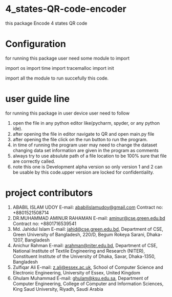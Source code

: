 # 4_states-QR-code-encoder
this package Encode 4 states QR code
# Configuration

for running this package user need some module to import

import os
import time
import tracemalloc
import init

import all the module to run succefully this code.
# user guide line

for running this package in user device user need to follow

1. open the file in any python editor like(pycharm, spyder, or any python ide).
2. after opening the file in editor navigate to QR and open main.py file
3. after opening the file click on the run button to run the program.
4. in time of running the program user may need to change the dataset changing data set information are given in the program as comments
5. always try to use absulute path of a file location to be 100% sure that file are correctly called.
6. note this one is Development alpha version so only version 1 and 2 can be usable by this code.upper version are locked for confidentiality.

#  project contributors
1. ABABIL ISLAM UDOY E-mail: ababilislamudoy@gmail.com Contract no: +8801521508714
2. DR.MUHAMMAD AMINUR RAHAMAN E-mail: aminur@cse.green.edu.bd Contract no: +8801716539541
3. Md. Jahidul Islam E-mail: jahid@cse.green.edu.bd, Department of CSE, Green University of Bangladesh, 220/D, Begum Rokeya Sarani, Dhaka-1207, Bangladesh
4. Anichur Rahman  E-mail: arahman@niter.edu.bd, Department of CSE, National Institute of Textile Engineering and Research (NITER), Constituent Institute of the University of Dhaka, Savar, Dhaka-1350, Bangladesh
5. Zulfiqar Ali E-mail: z.ali@essex.ac.uk, School of Computer Science and Electronic Engineering, University of Essex, United Kingdom
6. Ghulam Muhammad  E-mail: ghulam@ksu.edu.sa, Department of Computer Engineering, College of Computer and Information Sciences, King Saud University, Riyadh, Saudi Arabia


